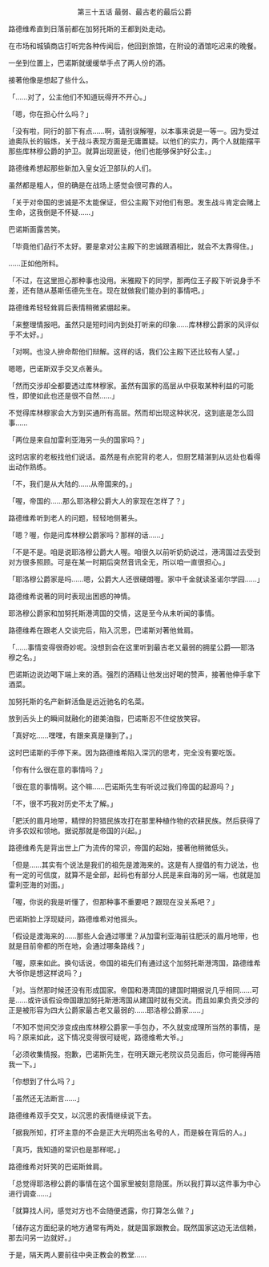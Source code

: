 <p align="center">第三十五话 最弱、最古老的最后公爵</p>

路德维希直到日落前都在加努托斯的王都到处走动。

在市场和城镇商店打听完各种传闻后，他回到旅馆，在附设的酒馆吃迟来的晚餐。

一坐到位置上，巴诺斯就缓缓举手点了两人份的酒。

接著他像是想起了些什么。

「……对了，公主他们不知道玩得开不开心。」

「嗯，你在担心什么吗？」

「没有啦，同行的部下有点……啊，请别误解喔，以本事来说是一等一。因为受过迪奥队长的锻炼，关于战斗表现方面是无庸置疑。以他们的实力，两个人就能摆平那些库林穆公爵的护卫。就算出现匪徒，他们也能够保护好公主。」

路德维希想起那些新加入皇女近卫部队的人们。

虽然都是粗人，但的确是在战场上感觉会很可靠的人。

「关于对帝国的忠诚是不太能保证，但公主殿下对他们有恩。发生战斗肯定会赌上生命，这我倒是不怀疑……」

巴诺斯面露苦笑。

「毕竟他们品行不太好。要是拿对公主殿下的忠诚跟酒相比，就会不太靠得住。」

……正如他所料。

「不过，在这里担心那种事也没用。米雅殿下的同学，那两位王子殿下听说身手不差，还有随从基斯伍德先生在。现在就做我们能办到的事情吧。」

路德维希轻轻耸肩后表情稍微紧绷起来。

「来整理情报吧。虽然只是短时间内到处打听来的印象……库林穆公爵家的风评似乎不太好。」

「对啊。也没人拚命帮他们辩解。这样的话，我们公主殿下还比较有人望。」

嗯嗯，巴诺斯双手交叉点著头。

「然而交涉却全都要透过库林穆家。虽然有国家的高层从中获取某种利益的可能性，即使如此也还是很不自然……」

不觉得库林穆家会大方到买通所有高层。然而却出现这种状况，这到底是怎么回事……

「两位是来自加雷利亚海另一头的国家吗？」

这时店家的老板找他们说话。虽然是有点驼背的老人，但厨艺精湛到从远处也看得出动作熟练。

「不，我们是从大陆的……从帝国来的。」

「喔，帝国的……那么耶洛穆公爵大人的家现在怎样了？」

路德维希听到老人的问题，轻轻地侧著头。

「嗯？喔，你是问库林穆公爵家吗？那样的话……」

「不是不是。咱是说耶洛穆公爵大人喔。咱很久以前听奶奶说过，港湾国过去受到对方很多照顾。可是在某一时期后突然音讯全无，所以咱一直很担心。」

「耶洛穆公爵家是吗……嗯，公爵大人还很硬朗喔。家中千金就读圣诺尔学园……」

路德维希说著的同时表现出困惑的神情。

耶洛穆公爵家和加努托斯港湾国的交情，这是至今从未听闻的事情。

路德维希在跟老人交谈完后，陷入沉思，巴诺斯对著他耸肩。

「……事情变得很奇妙呢。没想到会在这里听到最古老又最弱的拥星公爵──耶洛穆之名。」

巴诺斯边说边喝下端上来的酒。强烈的酒精让他发出好喝的赞声，接著他伸手拿下酒菜。

加努托斯的名产新鲜活鱼是远近驰名的名菜。

放到舌头上的瞬间就融化的甜美油脂，巴诺斯忍不住绽放笑容。

「真好吃……嘿嘿，有跟来真是赚到了。」

这时巴诺斯的手停下来。因为路德维希陷入深沉的思考，完全没有要吃饭。

「你有什么很在意的事情吗？」

「很在意的事情啊。这个嘛……巴诺斯先生有听说过我们帝国的起源吗？」

「不，很不巧我对历史不太了解。」

「肥沃的眉月地带，精悍的狩猎民族攻打在那里种植作物的农耕民族。然后获得了许多农奴和领地。据说那就是帝国的兴起。」

路德维希先是背出世上广为流传的常识，帝国的起始，接著他稍微低头。

「但是……其实有个说法是我们的祖先是渡海来的。这是有人提倡的有力说法，也有一定的可信度，就算不是全部，起码也有部分人民是来自海的另一端，也就是加雷利亚海的对面。」

「喔，你说的我是听懂了，但那种事不重要吧？跟现在没关系吧？」

巴诺斯脸上浮现疑问，路德维希对他摇头。

「假设是渡海来的……那些人会通过哪里？从加雷利亚海前往肥沃的眉月地带，也就是目前帝都的所在地，会通过哪条路线？」

「喔，原来如此。换句话说，帝国的祖先们有通过这个加努托斯港湾国，路德维希大爷你是想这样说吗？」

「对。当然那时候还没有形成国家。帝国和港湾国的建国时期据说几乎相同……可是……或许该假设帝国跟加努托斯港湾国从建国时就有交流。而且如果负责交涉的正是被形容为四大公爵家最古老又最弱的……耶洛穆公爵家……」

「不知不觉间交涉变成由库林穆公爵家一手包办，不久就变成理所当然的事情，是吗？原来如此，这下情况变得很可疑呢，路德维希大爷。」

「必须收集情报。抱歉，巴诺斯先生，在明天跟元老院议员见面后，你可能得再陪我一下。」

「你想到了什么吗？」

「虽然还无法断言……」

路德维希双手交叉，以沉思的表情继续说下去。

「据我所知，打坏主意的不会是正大光明亮出名号的人，而是躲在背后的人。」

「真巧，我知道的常识也是那样呢。」

路德维希对奸笑的巴诺斯耸肩。

「总觉得耶洛穆公爵的事情在这个国家里被刻意隐匿。所以我打算以这件事为中心进行调查……」

「就算找人问，感觉对方也不会随便透露，你打算怎么做？」

「储存这方面纪录的地方通常有两处，就是国家跟教会。既然国家这边无法信赖，那去问另一边就好。」

于是，隔天两人要前往中央正教会的教堂……


